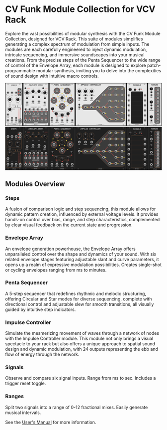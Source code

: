 # CV Funk Module Collection for VCV Rack

Explore the vast possibilities of modular synthesis with the CV Funk Module Collection, designed for VCV Rack. This suite of modules simplifies generating a complex spectrum of modulation from simple inputs. The modules are each carefully engineered to inject dynamic modulation, intricate sequencing, and immersive soundscapes into your musical creations. From the precise steps of the Penta Sequencer to the wide range of control of the Envelope Array, each module is designed to explore patch-programmable modular synthesis, inviting you to delve into the complexities of sound design with intuitive macro controls.

![Light CV funk Module Panels](/img/lightmodules.png)
![Dark CV funk Module Panels](/img/darkmodules.png)

## Modules Overview

### Steps
A fusion of comparison logic and step sequencing, this module allows for dynamic pattern creation, influenced by external voltage levels. It provides hands-on control over bias, range, and step characteristics, complemented by clear visual feedback on the current state and progression.

### Envelope Array
An envelope generation powerhouse, the Envelope Array offers unparalleled control over the shape and dynamics of your sound. With six related envelope stages featuring adjustable slant and curve parameters, it opens up a realm of expressive modulation possibilities. Creates single-shot or cycling envelopes ranging from ms to minutes.

### Penta Sequencer
A 5-step sequencer that redefines rhythmic and melodic structuring, offering Circular and Star modes for diverse sequencing, complete with directional control and adjustable slew for smooth transitions, all visually guided by intuitive step indicators.

### Impulse Controller
Simulate the mesmerizing movement of waves through a network of nodes with the Impulse Controller module. This module not only brings a visual spectacle to your rack but also offers a unique approach to spatial sound design and dynamic modulation, with 24 outputs representing the ebb and flow of energy through the network.

### Signals
Observe and compare six signal inputs. Range from ms to sec. Includes a trigger reset toggle.

### Ranges
Split two signals into a range of 0-12 fractional mixes. Easily generate musical intervals.

See the [User's Manual](/img/CV_funk_Manual.pdf) for more information.
